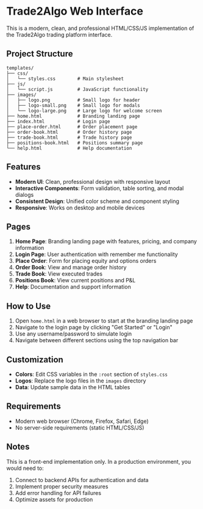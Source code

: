 # Trade2Algo Web Interface

This is a modern, clean, and professional HTML/CSS/JS implementation of the Trade2Algo trading platform interface.

## Project Structure

```
templates/
├── css/
│   └── styles.css        # Main stylesheet
├── js/
│   └── script.js         # JavaScript functionality
├── images/
│   ├── logo.png          # Small logo for header
│   ├── logo-small.png    # Small logo for modals
│   └── logo-large.png    # Large logo for welcome screen
├── home.html             # Branding landing page
├── index.html            # Login page
├── place-order.html      # Order placement page
├── order-book.html       # Order history page
├── trade-book.html       # Trade history page
├── positions-book.html   # Positions summary page
└── help.html             # Help documentation
```

## Features

- **Modern UI**: Clean, professional design with responsive layout
- **Interactive Components**: Form validation, table sorting, and modal dialogs
- **Consistent Design**: Unified color scheme and component styling
- **Responsive**: Works on desktop and mobile devices

## Pages

1. **Home Page**: Branding landing page with features, pricing, and company information
2. **Login Page**: User authentication with remember me functionality
3. **Place Order**: Form for placing equity and options orders
4. **Order Book**: View and manage order history
5. **Trade Book**: View executed trades
6. **Positions Book**: View current positions and P&L
7. **Help**: Documentation and support information

## How to Use

1. Open `home.html` in a web browser to start at the branding landing page
2. Navigate to the login page by clicking "Get Started" or "Login"
3. Use any username/password to simulate login
4. Navigate between different sections using the top navigation bar

## Customization

- **Colors**: Edit CSS variables in the `:root` section of `styles.css`
- **Logos**: Replace the logo files in the `images` directory
- **Data**: Update sample data in the HTML tables

## Requirements

- Modern web browser (Chrome, Firefox, Safari, Edge)
- No server-side requirements (static HTML/CSS/JS)

## Notes

This is a front-end implementation only. In a production environment, you would need to:

1. Connect to backend APIs for authentication and data
2. Implement proper security measures
3. Add error handling for API failures
4. Optimize assets for production 